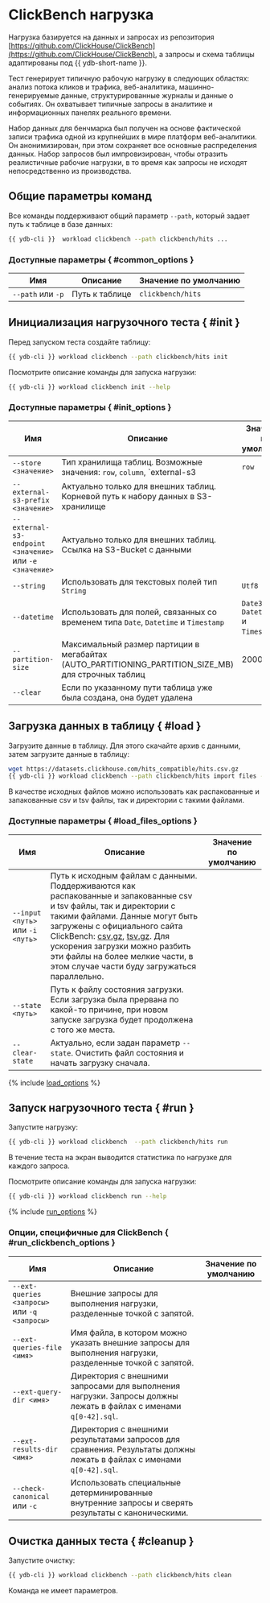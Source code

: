 # ClickBench нагрузка

Нагрузка базируется на данных и запросах из репозитория [https://github.com/ClickHouse/ClickBench](https://github.com/ClickHouse/ClickBench), а запросы и схема таблицы адаптированы под {{ ydb-short-name }}.

Тест генерирует типичную рабочую нагрузку в следующих областях: анализ потока кликов и трафика, веб-аналитика, машинно-генерируемые данные, структурированные журналы и данные о событиях. Он охватывает типичные запросы в аналитике и информационных панелях реального времени.

Набор данных для бенчмарка был получен на основе фактической записи трафика одной из крупнейших в мире платформ веб-аналитики. Он анонимизирован, при этом сохраняет все основные распределения данных. Набор запросов был импровизирован, чтобы отразить реалистичные рабочие нагрузки, в то время как запросы не исходят непосредственно из производства.

## Общие параметры команд

Все команды поддерживают общий параметр `--path`, который задает путь к таблице в базе данных:

```bash
{{ ydb-cli }}  workload clickbench --path clickbench/hits ...
```

### Доступные параметры { #common_options }

| Имя                | Описание       | Значение по умолчанию |
|--------------------|----------------|-----------------------|
|  `--path` или `-p` | Путь к таблице | `clickbench/hits`     |

## Инициализация нагрузочного теста { #init }

Перед запуском теста создайте таблицу:

```bash
{{ ydb-cli }} workload clickbench --path clickbench/hits init
```

Посмотрите описание команды для запуска нагрузки:

```bash
{{ ydb-cli }} workload clickbench init --help
```

### Доступные параметры { #init_options }

| Имя                                                     | Описание                                                                            | Значение по умолчанию                   |
|---------------------------------------------------------|-------------------------------------------------------------------------------------|-----------------------------------------|
| `--store <значение>`                                    | Тип хранилища таблиц. Возможные значения: `row`, `column`, `external-s3             | `row`                                   |
| `--external-s3-prefix <значение>`                       | Актуально только для внешних таблиц. Корневой путь к набору данных в S3-хранилище   |                                         |
| `--external-s3-endpoint <значение>` или `-e <значение>` | Актуально только для внешних таблиц. Ссылка на S3-Bucket с данными                  |                                         |
| `--string`                                              | Использовать для текстовых полей тип `String`                                       | `Utf8`                                  |
| `--datetime`                                            | Использовать для полей, связанных со временем типа `Date`, `Datetime` и `Timestamp` | `Date32`, `Datetime64` и `Timestamp64`. |
|  `--partition-size`                                     | Максимальный размер партиции в мегабайтах (AUTO_PARTITIONING_PARTITION_SIZE_MB) для строчных таблиц | 2000 |
|  `--clear`                                              | Если по указанному пути таблица уже была создана, она будет удалена                 |                                         |

## Загрузка данных в таблицу { #load }

Загрузите данные в таблицу. Для этого скачайте архив с данными, затем загрузите данные в таблицу:

```bash
wget https://datasets.clickhouse.com/hits_compatible/hits.csv.gz
{{ ydb-cli }} workload clickbench --path clickbench/hits import files --input hits.csv.gz
```

В качестве исходных файлов можно использовать как распакованные и запакованные csv и tsv файлы, так и директории с такими файлами.

### Доступные параметры { #load_files_options }

| Имя                              | Описание                                                                                                                                                                                                                                                                                                                                                 | Значение по умолчанию |
|----------------------------------|----------------------------------------------------------------------------------------------------------------------------------------------------------------------------------------------------------------------------------------------------------------------------------------------------------------------------------------------------------|-----------------------|
| `--input <путь>` или `-i <путь>` | Путь к исходным файлам с данными. Поддерживаются как распакованные и запакованные csv и tsv файлы, так и директории с такими файлами. Данные могут быть загружены с официального сайта ClickBench: [csv.gz](https://datasets.clickhouse.com/hits_compatible/hits.csv.gz), [tsv.gz](https://datasets.clickhouse.com/hits_compatible/hits.tsv.gz). Для ускорения загрузки можно разбить эти файлы на более мелкие части, в этом случае части буду загружаться параллельно. |                       |
| `--state <путь>`                 | Путь к файлу состояния загрузки. Если загрузка была прервана по какой-то причине, при новом запуске загрузка будет продолжена с того же места.                                                                                                                                                                                                           |                       |
|  `--clear-state`                 | Актуально, если задан параметр `--state`. Очистить файл состояния и начать загрузку сначала.                                                                                                                                                                                                                                                             |                       |

{% include [load_options](./_includes/workload/load_options.md) %}

## Запуск нагрузочного теста { #run }

Запустите нагрузку:

```bash
{{ ydb-cli }} workload clickbench  --path clickbench/hits run
```

В течение теста на экран выводится статистика по нагрузке для каждого запроса.

Посмотрите описание команды для запуска нагрузки:

```bash
{{ ydb-cli }} workload clickbench run --help
```

{% include [run_options](./_includes/workload/run_options.md) %}

### Опции, специфичные для ClickBench { #run_clickbench_options }

| Имя                                          | Описание                                                                                                              | Значение по умолчанию |
|----------------------------------------------|-----------------------------------------------------------------------------------------------------------------------|-----------------------|
| `--ext-queries <запросы>` или `-q <запросы>` | Внешние запросы для выполнения нагрузки, разделенные точкой с запятой.                                                |                       |
| `--ext-queries-file <имя>`                   | Имя файла, в котором можно указать внешние запросы для выполнения нагрузки, разделенные точкой с запятой.             |                       |
| `--ext-query-dir <имя>`                      | Директория с внешними запросами для выполнения нагрузки. Запросы должны лежать в файлах с именами `q[0-42].sql`.      |                       |
| `--ext-results-dir <имя>`                    | Директория с внешними результатами запросов для сравнения. Результаты должны лежать в файлах с именами `q[0-42].sql`. |                       |
|  `--check-canonical` или `-c`                | Использовать специальные детерминированные внутренние запросы и сверять результаты с каноническими.                   |                       |

## Очистка данных теста { #cleanup }

Запустите очистку:

```bash
{{ ydb-cli }} workload clickbench --path clickbench/hits clean
```

Команда не имеет параметров.
